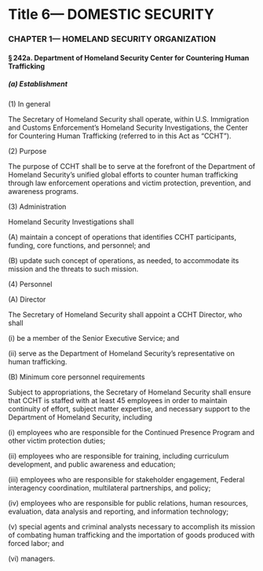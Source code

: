 
# Title 6— DOMESTIC SECURITY
### CHAPTER 1— HOMELAND SECURITY ORGANIZATION
#### § 242a. Department of Homeland Security Center for Countering Human Trafficking
##### (a) Establishment

(1) In general

The Secretary of Homeland Security shall operate, within U.S. Immigration and Customs Enforcement’s Homeland Security Investigations, the Center for Countering Human Trafficking (referred to in this Act as “CCHT”).

(2) Purpose

The purpose of CCHT shall be to serve at the forefront of the Department of Homeland Security’s unified global efforts to counter human trafficking through law enforcement operations and victim protection, prevention, and awareness programs.

(3) Administration

Homeland Security Investigations shall

(A) maintain a concept of operations that identifies CCHT participants, funding, core functions, and personnel; and

(B) update such concept of operations, as needed, to accommodate its mission and the threats to such mission.

(4) Personnel

(A) Director

The Secretary of Homeland Security shall appoint a CCHT Director, who shall

(i) be a member of the Senior Executive Service; and

(ii) serve as the Department of Homeland Security’s representative on human trafficking.

(B) Minimum core personnel requirements

Subject to appropriations, the Secretary of Homeland Security shall ensure that CCHT is staffed with at least 45 employees in order to maintain continuity of effort, subject matter expertise, and necessary support to the Department of Homeland Security, including

(i) employees who are responsible for the Continued Presence Program and other victim protection duties;

(ii) employees who are responsible for training, including curriculum development, and public awareness and education;

(iii) employees who are responsible for stakeholder engagement, Federal interagency coordination, multilateral partnerships, and policy;

(iv) employees who are responsible for public relations, human resources, evaluation, data analysis and reporting, and information technology;

(v) special agents and criminal analysts necessary to accomplish its mission of combating human trafficking and the importation of goods produced with forced labor; and

(vi) managers.
